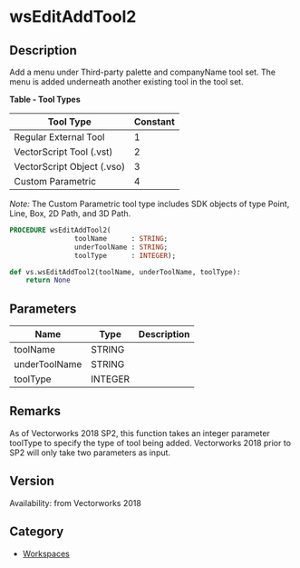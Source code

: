 # wsEditAddTool2

## Description
Add a menu under Third-party palette and companyName tool set. The menu is added underneath another existing tool in the tool set.


**Table - Tool Types**

| Tool Type                | Constant |
|--------------------------|----------|
| Regular External Tool    | 1        |
| VectorScript Tool (.vst) | 2        |
| VectorScript Object (.vso)| 3       |
| Custom Parametric        | 4        |

*Note:* The Custom Parametric tool type includes SDK objects of type Point, Line, Box, 2D Path, and 3D Path.

```pascal
PROCEDURE wsEditAddTool2(
				toolName      : STRING;
				underToolName : STRING;
				toolType      : INTEGER);
```

```python
def vs.wsEditAddTool2(toolName, underToolName, toolType):
    return None
```

## Parameters
|Name|Type|Description|
|---|---|---|
|toolName|STRING|   |
|underToolName|STRING|   |
|toolType|INTEGER|   |

## Remarks
As of Vectorworks 2018 SP2, this function takes an integer parameter toolType to specify the type of tool being added. Vectorworks 2018 prior to SP2 will only take two parameters as input.

## Version
Availability: from Vectorworks 2018

## Category
* [Workspaces](../Categories/Workspaces.md)
